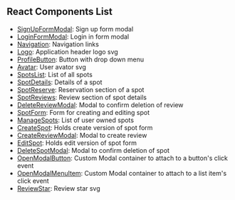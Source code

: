 ## React Components List

- [SignUpFormModal](src/components/SignUpFormModal.js): Sign up form modal
- [LoginFormModal](src/components/LoginFormModal.js): Login in form modal
- [Navigation](src/components/Navigation.js): Navigation links
- [Logo](src/components/Logo.js): Application header logo svg
- [ProfileButton](src/components/ProfileButton.js): Button with drop down menu
- [Avatar](src/components/Avatar.js): User avator svg
- [SpotsList](src/components/index.js): List of all spots
- [SpotDetails](src/components/SpotDetails.js): Details of a spot
- [SpotReserve](src/components/SpotReserve.js): Reservation section of a spot
- [SpotReviews](src/components/SpotReviews.js): Review section of spot details
- [DeleteReviewModal](src/components/DeleteReviewModal.js): Modal to confirm deletion of review
- [SpotForm](src/components/SpotForm.js): Form for creating and editing spot
- [ManageSpots](src/components/ManageSpots.js): List of user owned spots
- [CreateSpot](src/components/CreateSpot.js): Holds create version of spot form
- [CreateReviewModal](src/components/CreateReviewModal.js): Modal to create review
- [EditSpot](src/components/EditSpot.js): Holds edit version of spot form
- [DeleteSpotModal](src/components/DeleteSpotModal.js): Modal to confirm deletion of spot
- [OpenModalButton](src/components/OpenModalButton.js): Custom Modal container to attach to a button's click event
- [OpenModalMenuItem](src/components/OpenModalMenuItem.js): Custom Modal container to attach to a list item's click event
- [ReviewStar](src/components/ReviewStar.js): Review star svg
